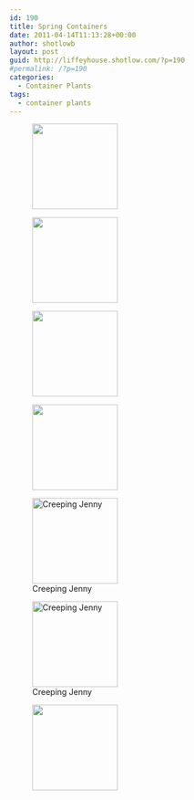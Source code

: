 ```yaml
---
id: 190
title: Spring Containers
date: 2011-04-14T11:13:28+00:00
author: shotlowb
layout: post
guid: http://liffeyhouse.shotlow.com/?p=190
#permalink: /?p=190
categories:
  - Container Plants
tags:
  - container plants
---
```

<div id='gallery-3' class='gallery galleryid-190 gallery-columns-3 gallery-size-thumbnail'>
  <figure class='gallery-item'>

  <div class='gallery-icon landscape'>
    <a href='http://localhost:4567/wp-content/uploads/2011/04/P4140190-e1302794510846.jpg'><img width="150" height="150" src="http://localhost:4567/wp-content/uploads/2011/04/P4140190-e1302794510846-150x150.jpg" class="attachment-thumbnail size-thumbnail" alt="" srcset="http://localhost:4567/wp-content/uploads/2011/04/P4140190-e1302794510846-150x150.jpg 150w, http://localhost:4567/wp-content/uploads/2011/04/P4140190-e1302794510846-100x100.jpg 100w" sizes="100vw" /></a>
  </div></figure><figure class='gallery-item'>

  <div class='gallery-icon landscape'>
    <a href='http://localhost:4567/wp-content/uploads/2011/04/P4140191-e1302794538175.jpg'><img width="150" height="150" src="http://localhost:4567/wp-content/uploads/2011/04/P4140191-e1302794538175-150x150.jpg" class="attachment-thumbnail size-thumbnail" alt="" srcset="http://localhost:4567/wp-content/uploads/2011/04/P4140191-e1302794538175-150x150.jpg 150w, http://localhost:4567/wp-content/uploads/2011/04/P4140191-e1302794538175-100x100.jpg 100w" sizes="100vw" /></a>
  </div></figure><figure class='gallery-item'>

  <div class='gallery-icon portrait'>
    <a href='http://localhost:4567/wp-content/uploads/2011/04/P4140192-e1302794546735.jpg'><img width="150" height="150" src="http://localhost:4567/wp-content/uploads/2011/04/P4140192-e1302794546735-150x150.jpg" class="attachment-thumbnail size-thumbnail" alt="" srcset="http://localhost:4567/wp-content/uploads/2011/04/P4140192-e1302794546735-150x150.jpg 150w, http://localhost:4567/wp-content/uploads/2011/04/P4140192-e1302794546735-100x100.jpg 100w" sizes="100vw" /></a>
  </div></figure><figure class='gallery-item'>

  <div class='gallery-icon landscape'>
    <a href='http://localhost:4567/wp-content/uploads/2011/04/P4140196-e1302798075194.jpg'><img width="150" height="150" src="http://localhost:4567/wp-content/uploads/2011/04/P4140196-e1302798075194-150x150.jpg" class="attachment-thumbnail size-thumbnail" alt="" srcset="http://localhost:4567/wp-content/uploads/2011/04/P4140196-e1302798075194-150x150.jpg 150w, http://localhost:4567/wp-content/uploads/2011/04/P4140196-e1302798075194-100x100.jpg 100w" sizes="100vw" /></a>
  </div></figure><figure class='gallery-item'>

  <div class='gallery-icon landscape'>
    <a href='http://localhost:4567/wp-content/uploads/2011/04/P4140195-e1302798166434.jpg'><img width="150" height="150" src="http://localhost:4567/wp-content/uploads/2011/04/P4140195-e1302798166434-150x150.jpg" class="attachment-thumbnail size-thumbnail" alt="Creeping Jenny" aria-describedby="gallery-3-158" srcset="http://localhost:4567/wp-content/uploads/2011/04/P4140195-e1302798166434-150x150.jpg 150w, http://localhost:4567/wp-content/uploads/2011/04/P4140195-e1302798166434-100x100.jpg 100w" sizes="100vw" /></a>
  </div><figcaption class='wp-caption-text gallery-caption' id='gallery-3-158'> Creeping Jenny </figcaption></figure><figure class='gallery-item'>

  <div class='gallery-icon landscape'>
    <a href='http://localhost:4567/wp-content/uploads/2011/04/P4140193-e1302797973951.jpg'><img width="150" height="150" src="http://localhost:4567/wp-content/uploads/2011/04/P4140193-e1302797973951-150x150.jpg" class="attachment-thumbnail size-thumbnail" alt="Creeping Jenny" aria-describedby="gallery-3-160" srcset="http://localhost:4567/wp-content/uploads/2011/04/P4140193-e1302797973951-150x150.jpg 150w, http://localhost:4567/wp-content/uploads/2011/04/P4140193-e1302797973951-100x100.jpg 100w" sizes="100vw" /></a>
  </div><figcaption class='wp-caption-text gallery-caption' id='gallery-3-160'> Creeping Jenny </figcaption></figure><figure class='gallery-item'>

  <div class='gallery-icon landscape'>
    <a href='http://localhost:4567/wp-content/uploads/2011/04/P4140194-e1302798007807.jpg'><img width="150" height="150" src="http://localhost:4567/wp-content/uploads/2011/04/P4140194-e1302798007807-150x150.jpg" class="attachment-thumbnail size-thumbnail" alt="" srcset="http://localhost:4567/wp-content/uploads/2011/04/P4140194-e1302798007807-150x150.jpg 150w, http://localhost:4567/wp-content/uploads/2011/04/P4140194-e1302798007807-100x100.jpg 100w" sizes="100vw" /></a>
  </div></figure>
</div>
